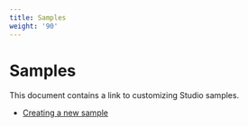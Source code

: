 ```yaml
---
title: Samples
weight: '90'
---
```


# Samples

This document contains a link to customizing Studio samples.

* [Creating a new sample](/guide/Axway_Appcelerator_Studio/Axway_Appcelerator_Studio_Guide/Customizing_Studio/Samples/Creating_a_new_sample/)

